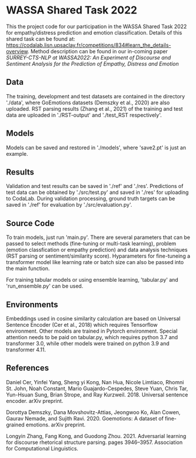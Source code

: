 # WASSA Shared Task 2022

This the project code for our participation in the WASSA Shared Task 2022 for empathy/distress prediction and emotion classification. Details of this shared task can be found at: https://codalab.lisn.upsaclay.fr/competitions/834#learn_the_details-overview. Method description can be found in our in-coming paper *SURREY-CTS-NLP at WASSA2022: An Experiment of Discourse and Sentiment Analysis for the Prediction of Empathy, Distress and Emotion*

## Data

The training, development and test datasets are contained in the directory './data', where GoEmotions datasets (Demszky et al., 2020) are also uploaded. RST parsing results (Zhang et al., 2021) of the training and test data are uploaded in './RST-output' and './test_RST respectively'.

## Models

Models can be saved and restored in './models', where 'save2.pt' is just an example.

## Results

Validation and test results can be saved in './ref' and './res'. Predictions of test data can be obtained by './src/test.py' and saved in './res' for uploading to CodaLab. During validation processing, ground truth targets can be saved in './ref' for evaluation by './src/evaluation.py'.

## Source Code

To train models, just run 'main.py'. There are several parameters that can be passed to select methods (fine-tuning or multi-task learning), problem (emotion classfication or empathy prediction) and data analysis techniques (RST parsing or sentiment/similarity score). Hyparameters for fine-tuneing a transformer model like learning rate or batch size can also be passed into the main function.

For training tabular models or using ensemble learning, 'tabular.py' and 'run_ensemble.py' can be used.


## Environments

Embeddings used in cosine similarity calculation are based on Universal Sentence Encoder (Cer et al., 2018) which requires Tensorflow environment. Other models are trained in Pytorch environment. Special attention needs to be paid on tabular.py, which requires python 3.7 and transformer 3.0, while other models were trained on python 3.9 and transformer 4.11.

## References

Daniel Cer, Yinfei Yang, Sheng yi Kong, Nan Hua, Nicole Limtiaco, Rhomni St. John, Noah Constant, Mario Guajardo-Cespedes, Steve Yuan, Chris Tar, Yun-Hsuan Sung, Brian Strope, and Ray Kurzweil. 2018. Universal sentence encoder. arXiv preprint.

Dorottya Demszky, Dana Movshovitz-Attias, Jeongwoo Ko, Alan Cowen, Gaurav Nemade, and Sujith Ravi. 2020. Goemotions: A dataset of fine-grained emotions. arXiv preprint.

Longyin Zhang, Fang Kong, and Guodong Zhou. 2021. Adversarial learning for discourse rhetorical structure parsing. pages 3946–3957. Association for Computational Linguistics.
